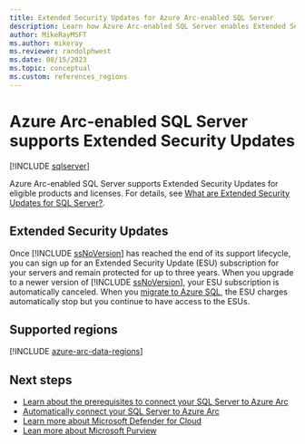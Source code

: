 ```yaml
---
title: Extended Security Updates for Azure Arc-enabled SQL Server
description: Learn how Azure Arc-enabled SQL Server enables Extended Security Updates
author: MikeRayMSFT
ms.author: mikeray
ms.reviewer: randolphwest
ms.date: 08/15/2023
ms.topic: conceptual
ms.custom: references_regions
---
```


# Azure Arc-enabled SQL Server supports Extended Security Updates

[!INCLUDE [sqlserver](../../includes/applies-to-version/sqlserver.md)]

Azure Arc-enabled SQL Server supports Extended Security Updates for eligible products and licenses. For details, see [What are Extended Security Updates for SQL Server?](../end-of-support/sql-server-extended-security-updates.md).


## Extended Security Updates

Once [!INCLUDE [ssNoVersion](../../includes/ssnoversion-md.md)] has reached the end of its support lifecycle, you can sign up for an Extended Security Update (ESU) subscription for your servers and remain protected for up to three years. When you upgrade to a newer version of [!INCLUDE [ssNoVersion](../../includes/ssnoversion-md.md)], your ESU subscription is automatically canceled. When you [migrate to Azure SQL](/azure/azure-sql/migration-guides/), the ESU charges automatically stop but you continue to have access to the ESUs.

## Supported regions

[!INCLUDE [azure-arc-data-regions](../azure-arc/includes/azure-arc-data-regions.md)]

## Next steps

- [Learn about the prerequisites to connect your SQL Server to Azure Arc](prerequisites.md)
- [Automatically connect your SQL Server to Azure Arc](automatically-connect.md)
- [Learn more about Microsoft Defender for Cloud](/azure/defender-for-cloud/defender-for-sql-usage)
- [Lean more about Microsoft Purview](/azure/purview/register-scan-azure-arc-enabled-sql-server)
